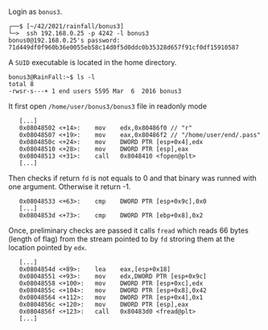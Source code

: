 Login as `bonus3`.
```shell
┌──$ [~/42/2021/rainfall/bonus3]
└─>  ssh 192.168.0.25 -p 4242 -l bonus3
bonus0@192.168.0.25's password: 71d449df0f960b36e0055eb58c14d0f5d0ddc0b35328d657f91cf0df15910587
```
A `SUID` executable is located in the home directory.
```shell
bonus3@RainFall:~$ ls -l
total 8
-rwsr-s---+ 1 end users 5595 Mar  6  2016 bonus3
```
It first open `/home/user/bonus3/bonus3` file in readonly mode
```gdb
   [...]
   0x08048502 <+14>:	mov    edx,0x80486f0 // "r"
   0x08048507 <+19>:	mov    eax,0x80486f2 // "/home/user/end/.pass"
   0x0804850c <+24>:	mov    DWORD PTR [esp+0x4],edx
   0x08048510 <+28>:	mov    DWORD PTR [esp],eax
   0x08048513 <+31>:	call   0x8048410 <fopen@plt>
   [...]
```
Then checks if return `fd` is not equals to 0 and that binary was runned with one argument. Otherwise it return -1.
```gdb
   0x08048533 <+63>:	cmp    DWORD PTR [esp+0x9c],0x0
   [...]
   0x0804853d <+73>:	cmp    DWORD PTR [ebp+0x8],0x2
```
Once, preliminary checks are passed it calls `fread` which reads 66 bytes (length of flag) from the stream pointed to by `fd` stroring them at the location pointed by `edx`.
```gdb
   [...]
   0x0804854d <+89>:	lea    eax,[esp+0x18]
   0x08048551 <+93>:	mov    edx,DWORD PTR [esp+0x9c]
   0x08048558 <+100>:	mov    DWORD PTR [esp+0xc],edx
   0x0804855c <+104>:	mov    DWORD PTR [esp+0x8],0x42
   0x08048564 <+112>:	mov    DWORD PTR [esp+0x4],0x1
   0x0804856c <+120>:	mov    DWORD PTR [esp],eax
   0x0804856f <+123>:	call   0x80483d0 <fread@plt>
   [...]
```
